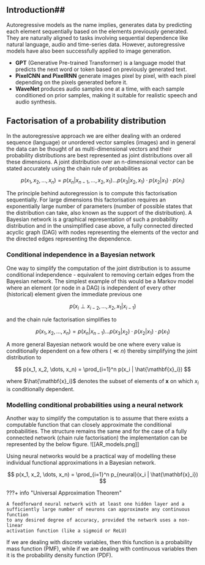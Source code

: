 ## Introduction##

Autoregressive models as the name implies, generates data by predicting each element sequentially based on the elements previously generated. They are naturally aligned to tasks involving sequential dependence like natural language, audio and time-series data. However, autoregressive models have also been successfully applied to image generation.

- **GPT** (Generative Pre-trained Transformer) is a language model that predicts the next word or token based on previously generated text.
- **PixelCNN and PixelRNN** generate images pixel by pixel, with each pixel depending on the pixels generated before it.
- **WaveNet** produces audio samples one at a time, with each sample conditioned on prior samples, making it suitable for realistic speech and audio synthesis.

## Factorisation of a probability distribution ##

In the autoregressive approach we are either dealing with an ordered sequence (language) or unordered vector samples (images) and in general the data can be thought of as multi-dimensional vectors and their probability distributions are best represented as joint distributions over all these dimensions. A joint distribution over an n-dimensional vector can be stated accurately using the chain rule of probabilities as 

$$
p(x_1, x_2, \dots, x_n) = p(x_n | x_{n-1}, \dots, x_2, x_1) \dots p(x_3 | x_2, x_1) \cdot p(x_2 | x_1) \cdot p(x_1)
$$

The principle behind autoregression is to compute this factorisation sequentially. For large dimensions this factorisation requires an exponentially large number of parameters (number of possible states that the distribution can take, also known as the support of the distribution). A Bayesian network is a graphical representation of such a probability distribution and in the unsimplified case above, a fully connected directed acyclic graph (DAG) with nodes representing the elements of the vector and the directed edges representing the dependence. 
### Conditional independence in a Bayesian network ###

One way to simplify the computation of the joint distribution is to assume conditional independence - equivalent to removing certain edges from the Bayesian network. The simplest example of this would be a Markov model where an element (or node in a DAG) is independent of every other (historical) element given the immediate previous one

$$
p(x_{i} \perp x_{i-2},\dots,x_2,x_1 | x_{i-1})
$$

and the chain rule factorisation simplifies to 

$$
p(x_1, x_2, \dots, x_n) = p(x_n | x_{n-1}) \dots p(x_3 | x_2) \cdot p(x_2 | x_1) \cdot p(x_1)
$$

A more general Bayesian network would be one where every value is conditionally dependent on a few others ($\ll n$) thereby simplifying the joint distribution to 

$$
p(x_1, x_2, \dots, x_n) = \prod_{i=1}^n p(x_i | \hat{\mathbf{x}_i})
$$

where $\hat{\mathbf{x}_i}$ denotes the subset of elements of $\mathbf{x}$ on which $x_i$ is conditionally dependent. 

### Modelling conditional probabilities using a neural network ###

Another way to simplify the computation is to assume that there exists a computable function that can closely approximate the conditional probabilities. The structure remains the same and for the case of a fully connected network (chain rule factorisation) the implementation can be represented by the below figure.
![[AR_models.png]]

Using neural networks would be a practical way of modelling these individual functional approximations in a Bayesian network.

$$
p(x_1, x_2, \dots, x_n) = \prod_{i=1}^n p_{neural}(x_i | \hat{\mathbf{x}_i})
$$

???+ info "Universal Approximation Theorem"

    A feedforward neural network with at least one hidden layer and a 
    sufficiently large number of neurons can approximate any continuous function
    to any desired degree of accuracy, provided the network uses a non-linear
    activation function (like a sigmoid or ReLU)

If we are dealing with discrete variables, then this function is a probability mass function (PMF), while if we are dealing with continuous variables then it is the probability density function (PDF).




